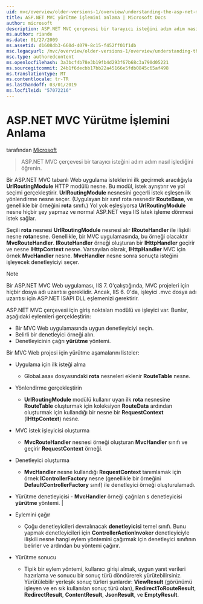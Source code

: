 ```yaml
---
uid: mvc/overview/older-versions-1/overview/understanding-the-asp-net-mvc-execution-process
title: ASP.NET MVC yürütme işlemini anlama | Microsoft Docs
author: microsoft
description: ASP.NET MVC çerçevesi bir tarayıcı isteğini adım adım nasıl işlediğini öğrenin.
ms.author: riande
ms.date: 01/27/2009
ms.assetid: d1608db3-660d-4079-8c15-f452ff01f1db
msc.legacyurl: /mvc/overview/older-versions-1/overview/understanding-the-asp-net-mvc-execution-process
msc.type: authoredcontent
ms.openlocfilehash: 3a3bcf4b78e3b19fb4d293f67b68c3a790d05221
ms.sourcegitcommit: 24b1f6decbb17bb22a45166e5fdb0845c65af498
ms.translationtype: MT
ms.contentlocale: tr-TR
ms.lasthandoff: 03/01/2019
ms.locfileid: "57072216"
---
```

<a name="understanding-the-aspnet-mvc-execution-process"></a>ASP.NET MVC Yürütme İşlemini Anlama
====================
tarafından [Microsoft](https://github.com/microsoft)

> ASP.NET MVC çerçevesi bir tarayıcı isteğini adım adım nasıl işlediğini öğrenin.


Bir ASP.NET MVC tabanlı Web uygulama isteklerini ilk geçirmek aracılığıyla **UrlRoutingModule** HTTP modülü nesne. Bu modül, istek ayrıştırır ve yol seçimi gerçekleştirir. **UrlRoutingModule** nesnesini geçerli istek eşleşen ilk yönlendirme nesne seçer. (Uygulayan bir sınıf rota nesnedir **RouteBase**, ve genellikle bir örneğini **rota** sınıfı.) Yol yok eşleşiyorsa **UrlRoutingModule** nesne hiçbir şey yapmaz ve normal ASP.NET veya IIS istek işleme dönmesi istek sağlar.

Seçili **rota** nesnesi **UrlRoutingModule** nesnesi alır **IRouteHandler** ile ilişkili nesne **rota**nesne. Genellikle, bir MVC uygulamasında, bu örneği olacaktır **MvcRouteHandler**. **IRouteHandler** örneği oluşturan bir **IHttpHandler** geçirir ve nesne **IHttpContext** nesne. Varsayılan olarak, **IHttpHandler** MVC için örnek **MvcHandler** nesne. **MvcHandler** nesne sonra sonuçta isteğini işleyecek denetleyiciyi seçer.

> [!NOTE]
> Bir ASP.NET MVC Web uygulaması, IIS 7. 0'çalıştığında, MVC projeleri için hiçbir dosya adı uzantısı gereklidir. Ancak, IIS 6. 0'da, işleyici .mvc dosya adı uzantısı için ASP.NET ISAPI DLL eşlemenizi gerektirir.


ASP.NET MVC çerçevesi için giriş noktaları modülü ve işleyici var. Bunlar, aşağıdaki eylemleri gerçekleştirin:

- Bir MVC Web uygulamasında uygun denetleyiciyi seçin.
- Belirli bir denetleyici örneği alın.
- Denetleyicinin çağrı **yürütme** yöntemi.

Bir MVC Web projesi için yürütme aşamalarını listeler:

- Uygulama için ilk isteği alma 

    - Global.asax dosyasındaki **rota** nesneleri eklenir **RouteTable** nesne.
- Yönlendirme gerçekleştirin 

    - **UrlRoutingModule** modülü kullanır uyan ilk **rota** nesnesine **RouteTable** oluşturmak için koleksiyon **RouteData** ardından oluşturmak için kullandığı bir nesne bir **RequestContext** (**IHttpContext**) nesne.
- MVC istek işleyicisi oluşturma 

    - **MvcRouteHandler** nesnesi örneği oluşturan **MvcHandler** sınıfı ve geçirir **RequestContext** örneği.
- Denetleyici oluşturma 

    - **MvcHandler** nesne kullandığı **RequestContext** tanımlamak için örnek **IControllerFactory** nesne (genellikle bir örneğini  **DefaultControllerFactory** sınıf) ile denetleyici örneği oluşturulamadı.
- Yürütme denetleyicisi - **MvcHandler** örneği çağrıları s denetleyicisi **yürütme** yöntemi. |
- Eylemini çağır 

    - Çoğu denetleyicileri devralınacak **denetleyicisi** temel sınıfı. Bunu yapmak denetleyicileri için **ControllerActionInvoker** denetleyiciyle ilişkili nesne hangi eylem yöntemini çağırmak için denetleyici sınıfının belirler ve ardından bu yöntemi çağırır.
- Yürütme sonucu 

    - Tipik bir eylem yöntemi, kullanıcı girişi almak, uygun yanıt verileri hazırlama ve sonucu bir sonuç türü döndürerek yürütebilirsiniz. Yürütülebilir yerleşik sonuç türleri şunlardır: **ViewResult** (görünümü işleyen ve en sık kullanılan sonuç türü olan), **RedirectToRouteResult**, **RedirectResult**, **ContentResult**,  **JsonResult**, ve **EmptyResult**.
